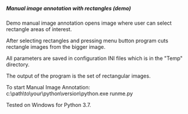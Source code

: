 ##### Manual image annotation with rectangles (demo)

Demo manual image annotation opens image where user can select
rectangle areas of interest.

After selecting rectangles and pressing menu button program cuts
rectangle images from the bigger image.

All parameters are saved in configuration INI files
which is in the "Temp" directory.

The output of the program is the set of rectangular images.

To start Manual Image Annotation:
c:\path\to\your\python\version\python.exe runme.py

Tested on Windows for Python 3.7.
